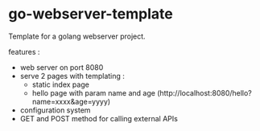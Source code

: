 # go-webserver-template
Template for a golang webserver project.

features :
- web server on port 8080
- serve 2 pages with templating :
  - static index page
  - hello page with param name and age (http://localhost:8080/hello?name=xxxx&age=yyyy)
- configuration system
- GET and POST method for calling external APIs
